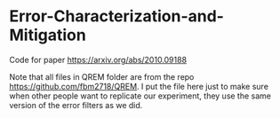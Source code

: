 # Error-Characterization-and-Mitigation
Code for paper https://arxiv.org/abs/2010.09188



Note that all files in QREM folder are from the repo https://github.com/fbm2718/QREM. I put the file here just to make sure when other people want to replicate our experiment, they use the same version of the error filters as we did.
